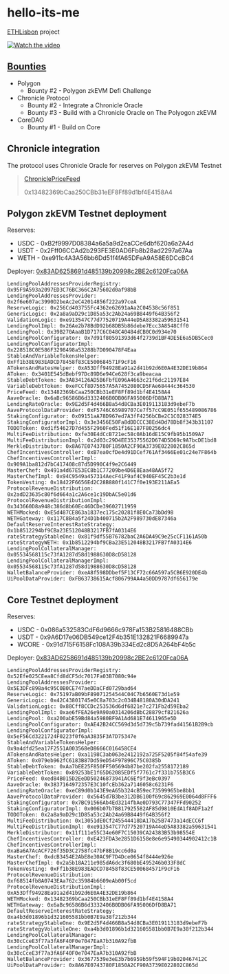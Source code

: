 # hello-its-me

[ETHLisbon](https://ethlisbon.org/) project

[![Watch the video](https://i9.ytimg.com/vi/xAbncgDglkI/mq1.jpg?sqp=CLT7mqoG-oaymwEmCMACELQB8quKqQMa8AEB-AGuBoAC4AOKAgwIABABGD8gYChyMA8=&rs=AOn4CLCtM7GgTJm0cG7BCvVI05YBCfpa6Q)](https://youtu.be/xAbncgDglkI)

## [Bounties](https://eth-lisbon.notion.site/Bounties-6c70204086d846e49ee14c34b4856b81)
- Polygon
    - Bounty #2 - Polygon zkEVM Defi Challenge
- Chronicle Protocol
    - Bounty #2 - Integrate a Chronicle Oracle
    - Bounty #3 - Build with a Chronicle Oracle on The Polyogon zkEVM
- CoreDAO
    - Bounty #1 - Build on Core

## Chronicle integration
The protocol uses Chronicle Oracle for reserves on Polygon zkEVM Testnet
> [ChroniclePriceFeed](https://github.com/aquiladev/hello-its-me/blob/main/contracts/misc/ChroniclePriceFeed.sol)
>
> 0x13482369bCaa250CBb31eEF8Ff89d1bf4E4158A4

## Polygon zkEVM Testnet deployment

Reserves:
- USDC - 0xB2f9997D08384a6a5a9d2eaCCe6dbf620a6a2A4d
- USDT - 0x2Fff06CCAd2b293FE3E0AD6Fb8b28ad2297a67Aa
- WETH - 0xe911c4A3A56bb6Dd51f4fA65DFeA9A58E6DCcBC4

Deployer: [0x83AD6258691d485139b20998c2BE2c6120Fca06A](https://testnet-zkevm.polygonscan.com/address/0x83ad6258691d485139b20998c2be2c6120fca06a)


```
LendingPoolAddressesProviderRegistry: 0x95F9A593a2097ED3C76BC366C2A75602d0af98bB
LendingPoolAddressesProvider: 0x2f6e607ac3990D2beAc2eC42014856f222a97ceA
ReserveLogic: 0x256Cd403755Fc4362e62691aAa2C04538c56f851
GenericLogic: 0x2a8a9aD29c1D85a53c2Ab24a69B8449f64B356f2
ValidationLogic: 0xe913547C77d77520719A44eD5A83382a59631541
LendingPoolImpl: 0x26Ae2b78BdD92b68DB5b86debe7Ecc3A8548Cff0
LendingPool: 0x39B270AaaB1D717C6C048C40484dCB0C0d934e70
LendingPoolConfigurator: 0x7d91f80591393d64f2739d1BF4DE5E6a5DB5Cec0
LendingPoolConfiguratorImpl: 0x228518C0E586F3298498a53288b7D090478F4Eaa
StableAndVariableTokensHelper: 0xFf1b38E983EADCD78458f83CE500684571F9cF16
ATokensAndRatesHelper: 0xA53Dff94928Ea91a2d41b92d6E0A4E32DE19b864
AToken: 0x3401E545dBebf97Dc89D6e94Ce628f3ca9beacaa
StableDebtToken: 0x3A834126AD5B6FbfE096A4663c21f6dc21197E84
VariableDebtToken: 0xeFCCf8D75657A5A7452080CD5FAe68444c364530
PriceFeed: 0x13482369bCaa250CBb31eEF8Ff89d1bf4E4158A4
AaveOracle: 0x6aBc96586B6d3332406B0DB06FA95006DfD8BA71
LendingRateOracle: 0x9E2d5F4d466B8a54d8CBa3E019113183d9ebeF7b
AaveProtocolDataProvider: 0xF5746C65989707Ce7f57cC9E051f655489086786
StakingConfigurator: 0x09151aA78D967ed7A3fF4256bCBe2C1C028374E5
StakingConfiguratorImpl: 0x3e3456E50Fa8dDDCCC38Ed4Dd78Db8f343b31107
TODOToken: 0xd1f54627D7d455F2960Fed51f16E187F80256dc4
MultiFeeDistribution: 0xfe30E4dCcB721ec58c0Ab16dE15C9fb95b1509A7
MultiFeeDistributionImpl: 0x2d03c29D4EE35375562D674D5D69c9A7bcDE1bd8
MerkleDistributor: 0x8A67E0743780F1850A2CF90A3739E022802C865d
ChefIncentivesController: 0xB7ea0cfDe4d91DCef761Af3466Ee01c24e7F864b
ChefIncentivesControllerImpl: 0x909A1ba812d7bC417408c87d5D990C4f9e2C6449
MasterChef: 0x491a4d67E53EC8b1C77209be4D6E8Eaa48AA5f72
MasterChefImpl: 0x94C9549a457314AecF41F9af4C940EF45C2b3e1d
TokenVesting: 0x18422F6656Ed2C28B880f141C7f0e193E211AEa5
ProtocolRevenueDistribution: 0x2adD23635c80f6d664a1c2A6ce1c19DbAC5e01d6
ProtocolRevenueDistributionImpl: 0x343660D8a948c386d8b60Ec46DCDe39602711959
WETHMocked: 0xE5d487CE863a1837ec175c20281f8E0Ca73bDd98
WETHGateway: 0x117C8B4a5f24D1b400715b2A2F989730dE87346a
DefaultReserveInterestRateStrategy: 0x1b8512294bf9CBa23E512048B3217FB7fA0314E6
rateStrategyStableOne: 0x81f9df55B76782baC2A6DA49C9e25cCF1161A50b
rateStrategyWETH: 0x1b8512294bf9CBa23E512048B3217FB7fA0314E6
LendingPoolCollateralManager: 0x05534568115c73fA1287d58d1988630D8cD58128
LendingPoolCollateralManagerImpl: 0x05534568115c73fA1287d58d1988630D8cD58128
WalletBalanceProvider: 0xeA8f598DDbef5F13CF72c66A597a5CB6E920DE4b
UiPoolDataProvider: 0xFB63738615Acf806799AA4a50DD9787df656179e 
```


## Core Testnet deployment

Reserves:
- USDC - 0x086a532583CdF6d9666c978Fa153B25816488CBb
- USDT - 0x9A6D17e06DB549ce12F4b351E132821F6689947a
- WCORE - 0x91d715F6158Fc108A39b334Ed2c8D5A264bF4b5c

Deployer: [0x83AD6258691d485139b20998c2BE2c6120Fca06A](https://scan.test.btcs.network/address/0x83AD6258691d485139b20998c2BE2c6120Fca06A)

```
LendingPoolAddressesProviderRegistry: 0x52Efe025CEea8Cfd8dCF5dc7017Fa03B7080c94e
LendingPoolAddressesProvider: 0x5E3DFc898a4c95C0B0CE747aeDDaCFd0729bad64
ReserveLogic: 0x75197aB09bF89071254544C04C7b6560E73d1e59
GenericLogic: 0x42C43801745e0C8a703c2c034B48180A30dDA241
ValidationLogic: 0x88Cff8CCDc253536d6df6821e7c271Fb2d59Eba2
LendingPoolImpl: 0xae6fFEA26e9A90a0314206dBbC28879cf821626a
LendingPool: 0xa200abE59Bd84a5980BF9A1Ad681E74611965e5D
LendingPoolConfigurator: 0xAE42B24CC569d3d5d739c5b739fad41561B2B9cb
LendingPoolConfiguratorImpl: 0x5eF56Cd3221724F0223f0f6aA3835F3A7D75347e
StableAndVariableTokensHelper: 0x9a4dfd25ea17F2551A003568eD8666C016458CE4
ATokensAndRatesHelper: 0xa1198C3ab063e2412192a725F5205f84f54afe39
AToken: 0x079eb962fC6183B87Dd59eD54F97896C75C0385b
StableDebtToken: 0xAa7bEE25F850FF505694b87be202fa2558172189
VariableDebtToken: 0x89253bE1f65D62085EDf5f7761c7f331b755B3C6
PriceFeed: 0xed84B015D2EeDD50246873941AC6Ef9f3eBc0397
AaveOracle: 0x3837164972357E3C10fcEb362a7146058c6231F6
LendingRateOracle: 0xeC89d0b143E9eA65b324cB59ec73599965be8bb1
AaveProtocolDataProvider: 0x5645d7B3be312DB6100f69c862969E0064d8FFF6
StakingConfigurator: 0x7BC91566Ab4Ed3214fbAe0D793C77347FFd90252
StakingConfiguratorImpl: 0x006b07b7B817925582AF85d9810EdA1f8ADF1a2f
TODOToken: 0x2a8a9aD29c1D85a53c2Ab24a69B8449f64B356f2
MultiFeeDistribution: 0x13051dE0Cf245544418DA17b25B7473a14dECC6f
MultiFeeDistributionImpl: 0xe913547C77d77520719A44eD5A83382a59631541
MerkleDistributor: 0x11f111e55C34e60F7C15039CA24383B53b98554E
ChefIncentivesController: 0xE423FDA3e2851D6158e8e6e95490344902412c1B
ChefIncentivesControllerImpl: 0xaBa6A7AcACF726f35D3C2758fc47bF8B19cc6d0a
MasterChef: 0xdcB3454E2AbE8e30AC9F7D4Dce0654f8444e926e
MasterChefImpl: 0x2a5b18A211e985dA6dc3f680bE495246b033F8dC
TokenVesting: 0xFf1b38E983EADCD78458f83CE500684571F9cF16
ProtocolRevenueDistribution: 0xf68514fb8A0743EAa762c35984b6609eAb00f5cd
ProtocolRevenueDistributionImpl: 0xA53Dff94928Ea91a2d41b92d6E0A4E32DE19b864
WETHMocked: 0x13482369bCaa250CBb31eEF8Ff89d1bf4E4158A4
WETHGateway: 0x6aBc96586B6d3332406B0DB06FA95006DfD8BA71
DefaultReserveInterestRateStrategy: 0xa4b3d01896b1d321605581bb0B7E9a38f212b344
rateStrategyStableOne: 0x9E2d5F4d466B8a54d8CBa3E019113183d9ebeF7b
rateStrategyVolatileOne: 0xa4b3d01896b1d321605581bb0B7E9a38f212b344
LendingPoolCollateralManager: 0x30cCceE3f77a3fA6F40F0e7047EaA7b310A92fbB
LendingPoolCollateralManagerImpl: 0x30cCceE3f77a3fA6F40F0e7047EaA7b310A92fbB
WalletBalanceProvider: 0x3677539e3eE3b7b6959b59f594F19b020467412C
UiPoolDataProvider: 0x8A67E0743780F1850A2CF90A3739E022802C865d
```
